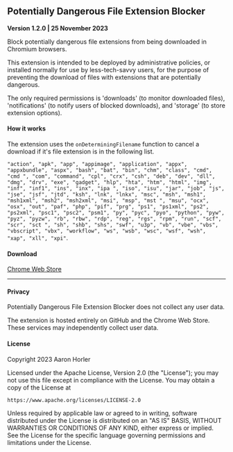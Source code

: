 ## Potentially Dangerous File Extension Blocker
**Version 1.2.0 | 25 November 2023**

Block potentially dangerous file extensions from being downloaded in Chromium browsers.

This extension is intended to be deployed by administrative policies, or installed normally for use by less-tech-savvy users, for the purpose of preventing the download of files with extensions that are potentially dangerous.

The only required permissions is 'downloads' (to monitor downloaded files), 'notifications' (to notify users of blocked downloads), and 'storage' (to store extension options).

#### How it works

The extension uses the `onDeterminingFilename` function to cancel a download if it's file extension is in the following list.

`"action", "apk", "app", "appimage", "application", "appx", "appxbundle", "aspx", "bash", "bat", "bin", "chm", "class", "cmd", "cmd ", "com", "command", "cpl", "crx", "csh", "deb", "dev", "dll", "dmg", "drv", "exe", "gadget", "hlp", "hta", "htm", "html", "img", "inf", "inf1", "ins", "inx", "ipa ", "iso", "isu", "jar", "job", "js", "jse", "jsf", "jtd", "ksh", "lnk", "lnkx", "msc", "msh", "msh1", "msh1xml", "msh2", "msh2xml", "msi", "msp", "mst ", "msu", "ocx", "osx", "out", "paf", "php", "pif", "prg", "ps1", "ps1xml", "ps2", "ps2xml", "psc1", "psc2", "psm1", "py", "pyc", "pyo", "python", "pyw", "pyz", "pyzw", "rb", "rbw", "rdp", "reg", "rgs", "rpm", "run", "scf", "scr", "sct ", "sh", "shb", "shs", "swf", "u3p", "vb", "vbe", "vbs", "vbscript", "vbx", "workflow", "ws", "wsb", "wsc", "wsf", "wsh", "xap", "xll", "xpi"`.

#### Download

[Chrome Web Store](https://chrome.google.com/webstore/detail/potentially-dangerous-fil/biaiklkognaclgklcdlpgiajdgjofoai)

---

#### Privacy

Potentially Dangerous File Extension Blocker does not collect any user data. 

The extension is hosted entirely on GitHub and the Chrome Web Store. These services may independently collect user data.

#### License

Copyright 2023 Aaron Horler

Licensed under the Apache License, Version 2.0 (the "License");
you may not use this file except in compliance with the License.
You may obtain a copy of the License at

    https://www.apache.org/licenses/LICENSE-2.0

Unless required by applicable law or agreed to in writing, software
distributed under the License is distributed on an "AS IS" BASIS,
WITHOUT WARRANTIES OR CONDITIONS OF ANY KIND, either express or implied.
See the License for the specific language governing permissions and
limitations under the License.
